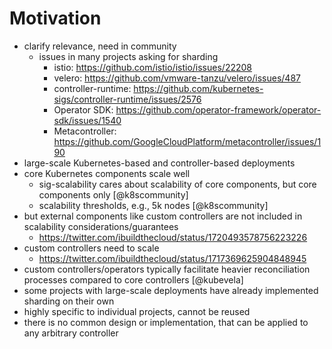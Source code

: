 # Motivation

- clarify relevance, need in community
  - issues in many projects asking for sharding
    - istio: <https://github.com/istio/istio/issues/22208>
    - velero: <https://github.com/vmware-tanzu/velero/issues/487>
    - controller-runtime: <https://github.com/kubernetes-sigs/controller-runtime/issues/2576>
    - Operator SDK: <https://github.com/operator-framework/operator-sdk/issues/1540>
    - Metacontroller: <https://github.com/GoogleCloudPlatform/metacontroller/issues/190>
- large-scale Kubernetes-based and controller-based deployments
- core Kubernetes components scale well
  - sig-scalability cares about scalability of core components, but core components only [@k8scommunity]
  - scalability thresholds, e.g., 5k nodes [@k8scommunity]
- but external components like custom controllers are not included in scalability considerations/guarantees
  - <https://twitter.com/ibuildthecloud/status/1720493578756223226>
- custom controllers need to scale
  - <https://twitter.com/ibuildthecloud/status/1717369625904848945>
- custom controllers/operators typically facilitate heavier reconciliation processes compared to core controllers [@kubevela]
- some projects with large-scale deployments have already implemented sharding on their own
- highly specific to individual projects, cannot be reused
- there is no common design or implementation, that can be applied to any arbitrary controller
